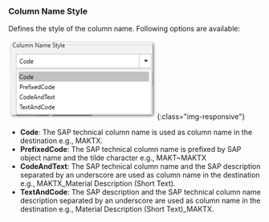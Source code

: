 <!--Don't forget to place the h3 or h4 header, depending on the text body. Sometimes it makes sence to place h4-->
### Column Name Style

Defines the style of the column name. Following options are available: 

![column_name_style_options](/img/content/column_name_style_options.png){:class="img-responsive"}

- **Code**: The SAP technical column name is used as column name in the destination e.g., MAKTX.<br>
- **PrefixedCode**: The SAP technical column name is prefixed by SAP object name and the tilde character e.g., MAKT~MAKTX
- **CodeAndText**: The SAP technical column name and the SAP description separated by an underscore are used as column name in the destination e.g., MAKTX_Material Description (Short Text).<br>
- **TextAndCode**: The SAP description and the SAP technical column name description separated by an underscore are used as column name in the destination e.g., Material Description (Short Text)_MAKTX.

